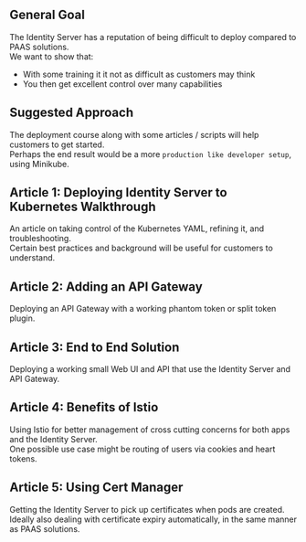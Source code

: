 ## General Goal

The Identity Server has a reputation of being difficult to deploy compared to PAAS solutions.\
We want to show that:

- With some training it it not as difficult as customers may think
- You then get excellent control over many capabilities

## Suggested Approach

The deployment course along with some articles / scripts will help customers to get started.\
Perhaps the end result would be a more `production like developer setup`, using Minikube.

## Article 1: Deploying Identity Server to Kubernetes Walkthrough

An article on taking control of the Kubernetes YAML, refining it, and troubleshooting.\
Certain best practices and background will be useful for customers to understand.

## Article 2: Adding an API Gateway

Deploying an API Gateway with a working phantom token or split token plugin.

## Article 3: End to End Solution

Deploying a working small Web UI and API that use the Identity Server and API Gateway.

## Article 4: Benefits of Istio

Using Istio for better management of cross cutting concerns for both apps and the Identity Server.\
One possible use case might be routing of users via cookies and heart tokens.

## Article 5: Using Cert Manager

Getting the Identity Server to pick up certificates when pods are created.\
Ideally also dealing with certificate expiry automatically, in the same manner as PAAS solutions.